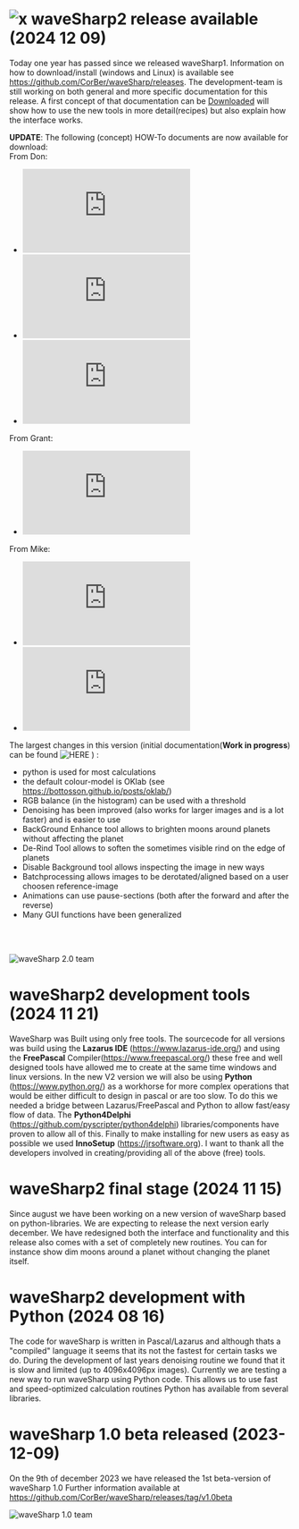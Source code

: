 # ![x](/../main/images/waveSharp2.ico) waveSharp2 release available (2024 12 09)
Today one year has passed since we released waveSharp1. Information on how to download/install (windows and Linux) is available see https://github.com/CorBer/waveSharp/releases. The development-team is still working on both general and more specific documentation for this release. A first concept of that documentation can be [Downloaded](https://github.com/CorBer/waveSharp/releases/download/v2.0/waveSharp.v2.0.Documentation.pdf)  will show how to use the new tools in more detail(recipes) but also explain how the interface works.

**UPDATE**: The following (concept) HOW-To documents are now available for download:<br>
From Don:
- ![Animation](https://github.com/CorBer/waveSharp/releases/download/v2.0/HOW-To.Animation.pdf)
- ![Background enhancement](https://github.com/CorBer/waveSharp/releases/download/v2.0/How-To.BackgroundEnhance.pdf)
- ![De-Rind](https://github.com/CorBer/waveSharp/releases/download/v2.0/How-To.DeRIND.pdf)

From Grant:
- ![HistoGram](https://github.com/CorBer/waveSharp/releases/download/v2.0/How-To.HISTOGRAM.pdf)

From Mike:
- ![FFT_Denoise](https://github.com/CorBer/waveSharp/releases/download/v2.0/HowTo_Denoise.pdf)
- ![Processing Tabs](https://github.com/CorBer/waveSharp/releases/download/v2.0/HowToProcessingTabs.pdf)


The largest changes in this version (initial documentation(**Work in progress**) can be found ![HERE](/../main/documentation/) ) :
  - python is used for most calculations
  - the default colour-model is OKlab (see https://bottosson.github.io/posts/oklab/)
  - RGB balance (in the histogram) can be used with a threshold 
  - Denoising has been improved (also works for larger images and is a lot faster) and is easier to use 
  - BackGround Enhance tool allows to brighten moons around planets without affecting the planet 
  - De-Rind Tool allows to soften the sometimes visible rind on the edge of planets
  - Disable Background tool allows inspecting the image in new ways
  - Batchprocessing allows images to be derotated/aligned based on a user choosen reference-image
  - Animations can use pause-sections (both after the forward and after the reverse)
  - Many GUI functions have been generalized 

<br><br>

![waveSharp 2.0 team](/../main/images/about.png)

# waveSharp2 development tools (2024 11 21)
WaveSharp was Built using only free tools. The sourcecode for all versions was build using the **Lazarus IDE** (https://www.lazarus-ide.org/) and using the **FreePascal** Compiler(https://www.freepascal.org/) these free and well designed tools have allowed me to create at the same time windows and linux versions. In the new V2 version we will also be using **Python** (https://www.python.org/) as a workhorse for more complex operations that would be either difficult to design in pascal or are too slow. To do this we needed a bridge between Lazarus/FreePascal and Python to allow fast/easy flow of data. The **Python4Delphi** (https://github.com/pyscripter/python4delphi) libraries/components have proven to allow all of this. Finally to make installing for new users as easy as possible we used **InnoSetup** (https://jrsoftware.org).
I want to thank all the developers involved in creating/providing all of the above (free) tools. 

# waveSharp2 final stage (2024 11 15)

Since august we have been working on a new version of waveSharp based on python-libraries. We are expecting
to release the next version early december. We have redesigned both the interface and functionality and this release
also comes with a set of completely new routines. You can for instance show dim moons around a planet without changing the planet
itself.

# waveSharp2 development with Python (2024 08 16)
The code for waveSharp is written in Pascal/Lazarus and although thats a "compiled" language
it seems that its not the fastest for certain tasks we do. During the development of last years denoising
routine we found that it is slow and limited (up to 4096x4096px images). Currently we are testing a
new way to run waveSharp using Python code. This allows us to use fast and speed-optimized calculation routines
Python has available from several libraries. 








# waveSharp 1.0 beta released (2023-12-09)
On the 9th of december 2023 we have released the 1st beta-version of waveSharp 1.0 
Further information available at https://github.com/CorBer/waveSharp/releases/tag/v1.0beta <br>

![waveSharp 1.0 team](/../main/images/wavesharpv1_0beta.png)



